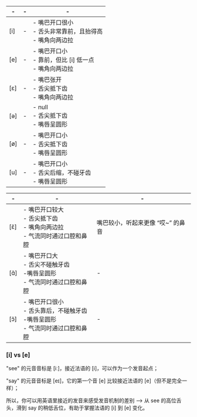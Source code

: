 | -  | - | -  
|------|----|------
| [i]  | - | - 嘴巴开口很小 <br> - 舌头非常靠前，且抬得高 <br> - 嘴角向两边拉
| [e]  | - | - 嘴巴开口小 <br> - 靠前，但比 [i] 低一点 <br> - 嘴角向两边拉
| [ɛ]  | - | - 嘴巴张开 <br> - 舌尖抵下齿 <br> - 嘴角向两边拉
| [ə]  | - | - null<br> - 舌尖抵下齿 <br> - 嘴唇呈圆形 
| [ø]  | - | - 嘴巴开口小 <br> - 舌尖抵下齿 <br> - 嘴唇呈圆形 
| [u]  | - | - 嘴巴开口小 <br> - 舌尖后缩，不碰牙齿 <br> - 嘴唇呈圆形 


| -  | - | -
|------|------- | -
| [ɛ̃]  | - 嘴巴开口较大 <br> - 舌尖抵下齿 <br> - 嘴角向两边拉 <br> - 气流同时通过口腔和鼻腔 | 嘴巴较小，听起来更像 “哎~” 的鼻音
| [ɑ̃]  | - 嘴巴开口大 <br> - 舌尖不碰触牙齿 <br> -嘴唇呈圆形 <br> - 气流同时通过口腔和鼻腔 | -
| [ɔ̃]  | - 嘴巴开口很小 <br> - 舌头靠后，不碰触牙齿 <br> -嘴唇呈圆形 <br> - 气流同时通过口腔和鼻腔 | -

### [i] vs [e]

"see" 的元音音标是 [iː]，接近法语的 [i]，可以作为一个发音起点；

"say" 的元音音标是 [eɪ]，它的第一个音 [e] 比较接近法语的 [e]（但不是完全一样）；

所以，你可以用英语里接近的发音来感受发音机制的差别 --> 从 see 的高位舌头，滑到 say 的稍低舌位，有助于掌握法语的 [i] 到 [e] 变化。